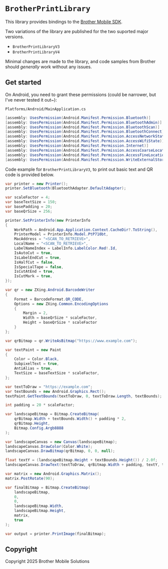 # `BrotherPrintLibrary`

This library provides bindings to
the [Brother Mobile SDK](https://support.brother.com/g/s/es/dev/en/mobilesdk/index.html?c=eu_ot&lang=en&navi=offall&comple=on&redirect=on).

Two variations of the library are published for the two suported major versions.

- `BrotherPrintLibraryV3`
- `BrotherPrintLibraryV4`

Minimal changes are made to the library, and code samples from Brother should _generally_ work without any issues.

## Get started

On Android, you need to grant these permissions (could be narrower, but I've never tested it out~):

`Platforms/Android/MainApplication.cs`

```csharp
[assembly: UsesPermission(Android.Manifest.Permission.Bluetooth)]
[assembly: UsesPermission(Android.Manifest.Permission.BluetoothAdmin)]
[assembly: UsesPermission(Android.Manifest.Permission.BluetoothScan)]
[assembly: UsesPermission(Android.Manifest.Permission.BluetoothConnect)]
[assembly: UsesPermission(Android.Manifest.Permission.AccessNetworkState)]
[assembly: UsesPermission(Android.Manifest.Permission.AccessWifiState)]
[assembly: UsesPermission(Android.Manifest.Permission.Internet)]
[assembly: UsesPermission(Android.Manifest.Permission.AccessCoarseLocation)]
[assembly: UsesPermission(Android.Manifest.Permission.AccessFineLocation)]
[assembly: UsesPermission(Android.Manifest.Permission.WriteExternalStorage)]
```

Code example for `BrotherPrintLibraryV3`, to print out basic text and QR code is provided below.

```csharp
var printer = new Printer();
printer.SetBluetooth(BluetoothAdapter.DefaultAdapter);

var scaleFactor = 4;
var baseTextSize = 150;
var basePadding = 20;
var baseQrSize = 256;

printer.SetPrinterInfo(new PrinterInfo
{
    WorkPath = Android.App.Application.Context.CacheDir?.ToString(),
    PrinterModel = PrinterInfo.Model.PtP710bt,
    MacAddress = "<SCAN_TO_RETRIEVE>",
    LocalName = "<SCAN_TO_RETRIEVE>",
    LabelNameIndex = LabelInfo.LabelColor.Red!.Id,
    IsAutoCut = true,
    IsLabelEndCut = true,
    IsHalfCut = false,
    IsSpecialTape = false,
    IsCutAtEnd = true,
    IsCutMark = true,
});

var qr = new ZXing.Android.BarcodeWriter
{
    Format = BarcodeFormat.QR_CODE,
    Options = new ZXing.Common.EncodingOptions
    {
        Margin = 2,
        Width = baseQrSize * scaleFactor,
        Height = baseQrSize * scaleFactor
    }
};

var qrBitmap = qr.WriteAsBitmap("https://www.example.com");

var textPaint = new Paint
{
    Color = Color.Black,
    SubpixelText = true,
    AntiAlias = true,
    TextSize = baseTextSize * scaleFactor,
};

var textToDraw = "https://example.com";
var textBounds = new Android.Graphics.Rect();
textPaint.GetTextBounds(textToDraw, 0, textToDraw.Length, textBounds);

int padding = 20 * scaleFactor;

var landscapeBitmap = Bitmap.CreateBitmap(
    qrBitmap.Width + textBounds.Width() + padding * 2,
    qrBitmap.Height,
    Bitmap.Config.Argb8888
);

var landscapeCanvas = new Canvas(landscapeBitmap);
landscapeCanvas.DrawColor(Color.White);
landscapeCanvas.DrawBitmap(qrBitmap, 0, 0, null);

float textY = (landscapeBitmap.Height + textBounds.Height()) / 2.0f;
landscapeCanvas.DrawText(textToDraw, qrBitmap.Width + padding, textY, textPaint);

var matrix = new Android.Graphics.Matrix();
matrix.PostRotate(90);

var finalBitmap = Bitmap.CreateBitmap(
    landscapeBitmap,
    0,
    0,
    landscapeBitmap.Width,
    landscapeBitmap.Height,
    matrix,
    true
);

var output = printer.PrintImage(finalBitmap);
```

## Copyright

Copyright 2025 Brother Mobile Solutions
